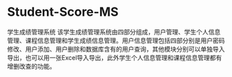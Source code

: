 # Student-Score-MS
学生成绩管理系统
该学生成绩管理系统由四部分组成，用户管理、学生个人信息管理、课程信息管理和学生成绩信息管理。用户信息管理包括四部分别是用户密码修改、用户添加、用户删除和数据库含有的用户查询，其他模块分别可以单独导入导出，也可以用一张Excel导入导出，此外学生个人信息管理和课程信息管理都有增删改查的功能。
